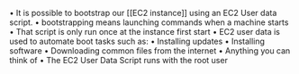 • It is possible to bootstrap our [[EC2 instance]] using an EC2 User data script.
• bootstrapping means launching commands when a machine starts
• That script is only run once at the instance first start
• EC2 user data is used to automate boot tasks such as:
• Installing updates
• Installing software
• Downloading common files from the internet
• Anything you can think of
• The EC2 User Data Script runs with the root user